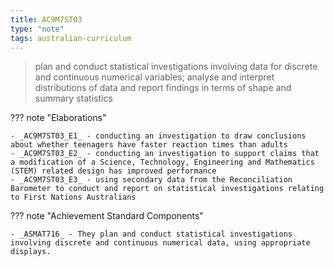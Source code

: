 ```yaml
---
title: AC9M7ST03
type: "note"
tags: australian-curriculum
---
```




> plan and conduct statistical investigations involving data for discrete and continuous numerical variables; analyse and interpret distributions of data and report findings in terms of shape and summary statistics

??? note "Elaborations"

	- _AC9M7ST03_E1_ - conducting an investigation to draw conclusions about whether teenagers have faster reaction times than adults
	- _AC9M7ST03_E2_ - conducting an investigation to support claims that a modification of a Science, Technology, Engineering and Mathematics (STEM) related design has improved performance
	- _AC9M7ST03_E3_ - using secondary data from the Reconciliation Barometer to conduct and report on statistical investigations relating to First Nations Australians
??? note "Achievement Standard Components"

	- _ASMAT716_ - They plan and conduct statistical investigations involving discrete and continuous numerical data, using appropriate displays.


